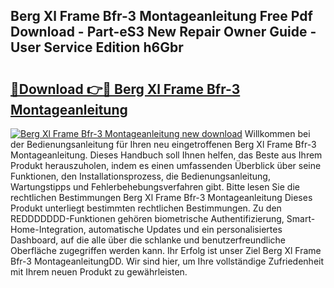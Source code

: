 ## Berg Xl Frame Bfr-3 Montageanleitung Free Pdf Download - Part-eS3 New Repair Owner Guide - User Service Edition h6Gbr

# <h2><a href="http://df8lepe.blite.top/?on=Berg+Xl+Frame+Bfr-3+Montageanleitung">🔗Download 👉🔴 Berg Xl Frame Bfr-3 Montageanleitung</a></h2>

[![Berg Xl Frame Bfr-3 Montageanleitung new download](https://i.imgur.com/lujVjoI.png)](http://df8lepe.blite.top/?on=Berg+Xl+Frame+Bfr-3+Montageanleitung)
Willkommen bei der Bedienungsanleitung für Ihren neu eingetroffenen Berg Xl Frame Bfr-3 Montageanleitung. Dieses Handbuch soll Ihnen helfen, das Beste aus Ihrem Produkt herauszuholen, indem es einen umfassenden Überblick über seine Funktionen, den Installationsprozess, die Bedienungsanleitung, Wartungstipps und Fehlerbehebungsverfahren gibt. Bitte lesen Sie die rechtlichen Bestimmungen Berg Xl Frame Bfr-3 Montageanleitung Dieses Produkt unterliegt bestimmten rechtlichen Bestimmungen. Zu den REDDDDDDD-Funktionen gehören biometrische Authentifizierung, Smart-Home-Integration, automatische Updates und ein personalisiertes Dashboard, auf die alle über die schlanke und benutzerfreundliche Oberfläche zugegriffen werden kann. Ihr Erfolg ist unser Ziel Berg Xl Frame Bfr-3 MontageanleitungDD. Wir sind hier, um Ihre vollständige Zufriedenheit mit Ihrem neuen Produkt zu gewährleisten.
